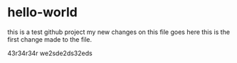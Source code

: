 # hello-world
this is a test github project
my new changes on this file goes here
this is the first change made to the file.

43r34r34r
we2sde2ds32eds